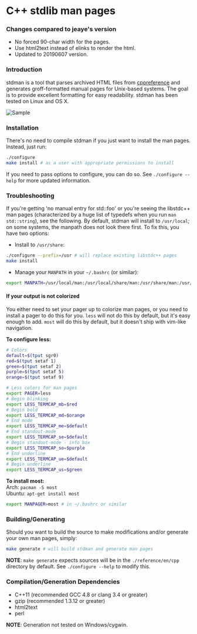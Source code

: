 C++ stdlib man pages
======

### Changes compared to jeaye's version

* No forced 90-char width for the pages.
* Use html2text instead of elinks to render the html.
* Updated to 20190607 version.

### Introduction

stdman is a tool that parses archived HTML files from [cppreference](http://cppreference.com) and generates groff-formatted manual pages for Unix-based systems. The goal is to provide excellent formatting for easy readability. stdman has been tested on Linux and OS X.

![Sample](res/sample.gif)

### Installation
There's no need to compile stdman if you just want to install the man pages. Instead, just run:
```bash
./configure
make install # as a user with appropriate permissions to install
```
If you need to pass options to configure, you can do so. See `./configure --help` for more updated information.  

### Troubleshooting
If you're getting 'no manual entry for std::foo' or you're seeing the libstdc++ man pages (characterized by a huge list of typedefs when you run `man std::string`), see the following. By default, stdman will install to `/usr/local`; on some systems, the manpath does not look there first. To fix this, you have two options:  
* Install to `/usr/share`:
```bash
./configure --prefix=/usr # will replace existing libstdc++ pages
make install
```
* Manage your `MANPATH` in your `~/.bashrc` (or similar):
```bash
export MANPATH=/usr/local/man:/usr/local/share/man:/usr/share/man:/usr/man
```

#### If your output is not colorized
You either need to set your pager up to colorize man pages, or you need to install a pager to do this for you. `less` will not do this by default, but it's easy enough to add. `most` will do this by default, but it doesn't ship with vim-like navigation.

**To configure less:**
```bash
# Colors
default=$(tput sgr0)
red=$(tput setaf 1)
green=$(tput setaf 2)
purple=$(tput setaf 5)
orange=$(tput setaf 9)

# Less colors for man pages
export PAGER=less
# Begin blinking
export LESS_TERMCAP_mb=$red
# Begin bold
export LESS_TERMCAP_md=$orange
# End mode
export LESS_TERMCAP_me=$default
# End standout-mode
export LESS_TERMCAP_se=$default
# Begin standout-mode - info box
export LESS_TERMCAP_so=$purple
# End underline
export LESS_TERMCAP_ue=$default
# Begin underline
export LESS_TERMCAP_us=$green
```

**To install most:**  
Arch: `pacman -S most`  
Ubuntu: `apt-get install most`
```bash
export MANPAGER=most # in ~/.bashrc or similar
```

### Building/Generating
Should you want to build the source to make modifications and/or generate your own man pages, simply:
```bash
make generate # will build stdman and generate man pages
```
**NOTE**: `make generate` expects sources will be in the `./reference/en/cpp` directory by default. See `./configure --help` to modify this.

### Compilation/Generation Dependencies
* C++11 (recommended GCC 4.8 or clang 3.4 or greater)
* gzip (recommended 1.3.12 or greater)
* html2text
* perl

**NOTE**: Generation not tested on Windows/cygwin.
